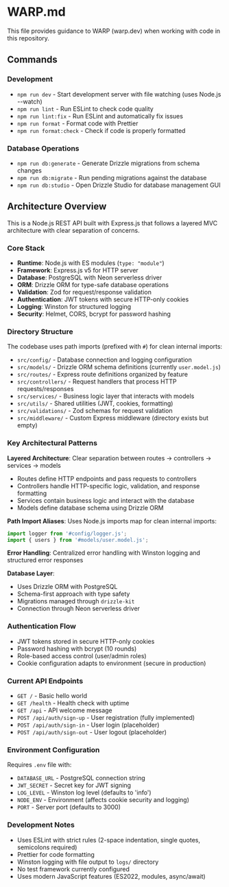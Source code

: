 # WARP.md

This file provides guidance to WARP (warp.dev) when working with code in this repository.

## Commands

### Development
- `npm run dev` - Start development server with file watching (uses Node.js --watch)
- `npm run lint` - Run ESLint to check code quality
- `npm run lint:fix` - Run ESLint and automatically fix issues
- `npm run format` - Format code with Prettier
- `npm run format:check` - Check if code is properly formatted

### Database Operations
- `npm run db:generate` - Generate Drizzle migrations from schema changes
- `npm run db:migrate` - Run pending migrations against the database
- `npm run db:studio` - Open Drizzle Studio for database management GUI

## Architecture Overview

This is a Node.js REST API built with Express.js that follows a layered MVC architecture with clear separation of concerns.

### Core Stack
- **Runtime**: Node.js with ES modules (`type: "module"`)
- **Framework**: Express.js v5 for HTTP server
- **Database**: PostgreSQL with Neon serverless driver
- **ORM**: Drizzle ORM for type-safe database operations
- **Validation**: Zod for request/response validation
- **Authentication**: JWT tokens with secure HTTP-only cookies
- **Logging**: Winston for structured logging
- **Security**: Helmet, CORS, bcrypt for password hashing

### Directory Structure
The codebase uses path imports (prefixed with `#`) for clean internal imports:

- `src/config/` - Database connection and logging configuration
- `src/models/` - Drizzle ORM schema definitions (currently `user.model.js`)
- `src/routes/` - Express route definitions organized by feature
- `src/controllers/` - Request handlers that process HTTP requests/responses
- `src/services/` - Business logic layer that interacts with models
- `src/utils/` - Shared utilities (JWT, cookies, formatting)
- `src/validations/` - Zod schemas for request validation
- `src/middleware/` - Custom Express middleware (directory exists but empty)

### Key Architectural Patterns

**Layered Architecture**: Clear separation between routes → controllers → services → models
- Routes define HTTP endpoints and pass requests to controllers
- Controllers handle HTTP-specific logic, validation, and response formatting
- Services contain business logic and interact with the database
- Models define database schema using Drizzle ORM

**Path Import Aliases**: Uses Node.js imports map for clean internal imports:
```javascript
import logger from '#config/logger.js';
import { users } from '#models/user.model.js';
```

**Error Handling**: Centralized error handling with Winston logging and structured error responses

**Database Layer**: 
- Uses Drizzle ORM with PostgreSQL
- Schema-first approach with type safety
- Migrations managed through `drizzle-kit`
- Connection through Neon serverless driver

### Authentication Flow
- JWT tokens stored in secure HTTP-only cookies
- Password hashing with bcrypt (10 rounds)
- Role-based access control (user/admin roles)
- Cookie configuration adapts to environment (secure in production)

### Current API Endpoints
- `GET /` - Basic hello world
- `GET /health` - Health check with uptime
- `GET /api` - API welcome message
- `POST /api/auth/sign-up` - User registration (fully implemented)
- `POST /api/auth/sign-in` - User login (placeholder)
- `POST /api/auth/sign-out` - User logout (placeholder)

### Environment Configuration
Requires `.env` file with:
- `DATABASE_URL` - PostgreSQL connection string
- `JWT_SECRET` - Secret key for JWT signing
- `LOG_LEVEL` - Winston log level (defaults to 'info')
- `NODE_ENV` - Environment (affects cookie security and logging)
- `PORT` - Server port (defaults to 3000)

### Development Notes
- Uses ESLint with strict rules (2-space indentation, single quotes, semicolons required)
- Prettier for code formatting
- Winston logging with file output to `logs/` directory
- No test framework currently configured
- Uses modern JavaScript features (ES2022, modules, async/await)